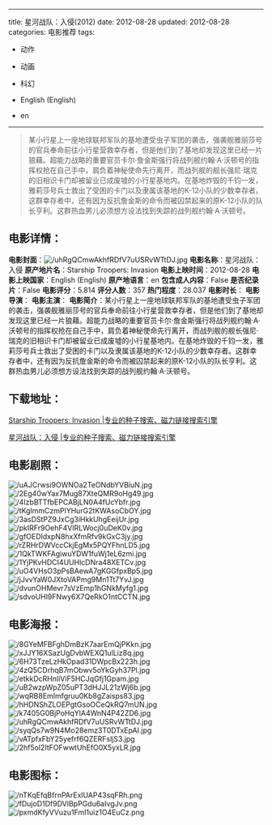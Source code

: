
---
title: 星河战队：入侵(2012)
date: 2012-08-28
updated: 2012-08-28
categories: 电影推荐
tags:
- 动作
- 动画
- 科幻

- English (English)
- en
---


> 某小行星上一座地球联邦军队的基地遭受虫子军团的袭击，强袭舰雅丽莎号的官兵奉命前往小行星营救幸存者，但是他们到了基地却发现这里已经一片狼藉。超能力战略的重要官员卡尔·詹金斯强行将战列舰约翰·A·沃顿号的指挥权抢在自己手中，肩负着神秘使命先行离开，而战列舰的舰长强尼·瑞克的旧相识卡门却被留业已成废墟的小行星基地内。在基地炸毁的千钧一发，雅莉莎号兵士救出了受困的卡门以及隶属该基地的K-12小队的少数幸存者。这群幸存者中，还有因为反抗詹金斯的命令而被囚禁起来的原K-12小队的队长亨利。这群热血男儿必须想方设法找到失踪的战列舰约翰·A·沃顿号。

## **电影详情**：

**电影封面**：<img src="https://image.tmdb.org/t/p/w200/uhRgQCmwAkhfRDfV7uUSRvWTtDJ.jpg" alt="/uhRgQCmwAkhfRDfV7uUSRvWTtDJ.jpg" title="/uhRgQCmwAkhfRDfV7uUSRvWTtDJ.jpg">
**电影名称**：星河战队：入侵
**原产地片名**：Starship Troopers: Invasion
**电影上映时间**：2012-08-28
**电影上映国家**：English (English)
**原产地语言**：en
**包含成人内容**：False
**是否纪录片**：False
**电影评分**：5.814
**评分人数**：357
**热门程度**：28.037
**电影时长**：
**电影导演**：
**电影主演**：
**电影简介**：某小行星上一座地球联邦军队的基地遭受虫子军团的袭击，强袭舰雅丽莎号的官兵奉命前往小行星营救幸存者，但是他们到了基地却发现这里已经一片狼藉。超能力战略的重要官员卡尔·詹金斯强行将战列舰约翰·A·沃顿号的指挥权抢在自己手中，肩负着神秘使命先行离开，而战列舰的舰长强尼·瑞克的旧相识卡门却被留业已成废墟的小行星基地内。在基地炸毁的千钧一发，雅莉莎号兵士救出了受困的卡门以及隶属该基地的K-12小队的少数幸存者。这群幸存者中，还有因为反抗詹金斯的命令而被囚禁起来的原K-12小队的队长亨利。这群热血男儿必须想方设法找到失踪的战列舰约翰·A·沃顿号。

## **下载地址**：
[Starship Troopers: Invasion |专业的种子搜索、磁力链接搜索引擎](https://movie.amd794.com:2083/?search=Starship%20Troopers%3A%20Invasion&ordering=&mode=match_phrase&page_size=10&page=1)

[星河战队：入侵 |专业的种子搜索、磁力链接搜索引擎](https://movie.amd794.com:2083/?search=%E6%98%9F%E6%B2%B3%E6%88%98%E9%98%9F%EF%BC%9A%E5%85%A5%E4%BE%B5&ordering=&mode=match_phrase&page_size=10&page=1)
 

## **电影剧照**：
<img src="https://image.tmdb.org/t/p/original/uAJCrwsi9OWNOa2TeONdbYVBiuN.jpg" alt="/uAJCrwsi9OWNOa2TeONdbYVBiuN.jpg" title="/uAJCrwsi9OWNOa2TeONdbYVBiuN.jpg"><img src="https://image.tmdb.org/t/p/original/2Eg40wYax7Mug87XteQMR9oHg49.jpg" alt="/2Eg40wYax7Mug87XteQMR9oHg49.jpg" title="/2Eg40wYax7Mug87XteQMR9oHg49.jpg"><img src="https://image.tmdb.org/t/p/original/4IzbBTTfbEPCABjLN0A4fUcYbfr.jpg" alt="/4IzbBTTfbEPCABjLN0A4fUcYbfr.jpg" title="/4IzbBTTfbEPCABjLN0A4fUcYbfr.jpg"><img src="https://image.tmdb.org/t/p/original/tKgImmCzmPlYHurG2tKWAsoCbOY.jpg" alt="/tKgImmCzmPlYHurG2tKWAsoCbOY.jpg" title="/tKgImmCzmPlYHurG2tKWAsoCbOY.jpg"><img src="https://image.tmdb.org/t/p/original/3asDStPZ9JxCg3iHkkUhgEeijUr.jpg" alt="/3asDStPZ9JxCg3iHkkUhgEeijUr.jpg" title="/3asDStPZ9JxCg3iHkkUhgEeijUr.jpg"><img src="https://image.tmdb.org/t/p/original/pkIRFr9OehF4VIRLWocj0uDeK0v.jpg" alt="/pkIRFr9OehF4VIRLWocj0uDeK0v.jpg" title="/pkIRFr9OehF4VIRLWocj0uDeK0v.jpg"><img src="https://image.tmdb.org/t/p/original/gfOEDIdxpN8hxXfmRfv9kGxC3jy.jpg" alt="/gfOEDIdxpN8hxXfmRfv9kGxC3jy.jpg" title="/gfOEDIdxpN8hxXfmRfv9kGxC3jy.jpg"><img src="https://image.tmdb.org/t/p/original/rZRHrDWVccCkjEgMx5PQYFhnLD5.jpg" alt="/rZRHrDWVccCkjEgMx5PQYFhnLD5.jpg" title="/rZRHrDWVccCkjEgMx5PQYFhnLD5.jpg"><img src="https://image.tmdb.org/t/p/original/1QkTWKFAgiwuYDW1fuWj1eL6zmi.jpg" alt="/1QkTWKFAgiwuYDW1fuWj1eL6zmi.jpg" title="/1QkTWKFAgiwuYDW1fuWj1eL6zmi.jpg"><img src="https://image.tmdb.org/t/p/original/1YjPKvHDCI4UUHlcDNra48XETCv.jpg" alt="/1YjPKvHDCI4UUHlcDNra48XETCv.jpg" title="/1YjPKvHDCI4UUHlcDNra48XETCv.jpg"><img src="https://image.tmdb.org/t/p/original/uO4VHsO3pPsBAewA7gKGGfpxBp5.jpg" alt="/uO4VHsO3pPsBAewA7gKGGfpxBp5.jpg" title="/uO4VHsO3pPsBAewA7gKGGfpxBp5.jpg"><img src="https://image.tmdb.org/t/p/original/jJvvYaW0JXtoVAPmg9Mn1Tt7YvJ.jpg" alt="/jJvvYaW0JXtoVAPmg9Mn1Tt7YvJ.jpg" title="/jJvvYaW0JXtoVAPmg9Mn1Tt7YvJ.jpg"><img src="https://image.tmdb.org/t/p/original/dvunOHMevr7sVzEmp1hGNkMyfg1.jpg" alt="/dvunOHMevr7sVzEmp1hGNkMyfg1.jpg" title="/dvunOHMevr7sVzEmp1hGNkMyfg1.jpg"><img src="https://image.tmdb.org/t/p/original/sdvoUHl9FNwy6X7QeRkO1ntCCTN.jpg" alt="/sdvoUHl9FNwy6X7QeRkO1ntCCTN.jpg" title="/sdvoUHl9FNwy6X7QeRkO1ntCCTN.jpg">

## **电影海报**：
<img src="https://image.tmdb.org/t/p/original/8GYeMFBFghDmBzK7aarEmQjPKkn.jpg" alt="/8GYeMFBFghDmBzK7aarEmQjPKkn.jpg" title="/8GYeMFBFghDmBzK7aarEmQjPKkn.jpg"><img src="https://image.tmdb.org/t/p/original/xJJY16XSazUgDvbWEXQ1ulLiz8q.jpg" alt="/xJJY16XSazUgDvbWEXQ1ulLiz8q.jpg" title="/xJJY16XSazUgDvbWEXQ1ulLiz8q.jpg"><img src="https://image.tmdb.org/t/p/original/6H73TzeLzHkOpad31DWpcBx223h.jpg" alt="/6H73TzeLzHkOpad31DWpcBx223h.jpg" title="/6H73TzeLzHkOpad31DWpcBx223h.jpg"><img src="https://image.tmdb.org/t/p/original/4zQ5CDrhqB7mObwv5oYkGyh37Pl.jpg" alt="/4zQ5CDrhqB7mObwv5oYkGyh37Pl.jpg" title="/4zQ5CDrhqB7mObwv5oYkGyh37Pl.jpg"><img src="https://image.tmdb.org/t/p/original/etkkDcRHnIiViF5HCJqGfj1Gpam.jpg" alt="/etkkDcRHnIiViF5HCJqGfj1Gpam.jpg" title="/etkkDcRHnIiViF5HCJqGfj1Gpam.jpg"><img src="https://image.tmdb.org/t/p/original/uB2wzpWpZ05uPT3dHJJL21zWj6b.jpg" alt="/uB2wzpWpZ05uPT3dHJJL21zWj6b.jpg" title="/uB2wzpWpZ05uPT3dHJJL21zWj6b.jpg"><img src="https://image.tmdb.org/t/p/original/wqRB8EmImfgruu0Kb8gZaisps83.jpg" alt="/wqRB8EmImfgruu0Kb8gZaisps83.jpg" title="/wqRB8EmImfgruu0Kb8gZaisps83.jpg"><img src="https://image.tmdb.org/t/p/original/hHDNShZLOEPgtGsoOCeQkRQ7mUN.jpg" alt="/hHDNShZLOEPgtGsoOCeQkRQ7mUN.jpg" title="/hHDNShZLOEPgtGsoOCeQkRQ7mUN.jpg"><img src="https://image.tmdb.org/t/p/original/k7405G0BjPoHqYlA4WnN4P42ZD6.jpg" alt="/k7405G0BjPoHqYlA4WnN4P42ZD6.jpg" title="/k7405G0BjPoHqYlA4WnN4P42ZD6.jpg"><img src="https://image.tmdb.org/t/p/original/uhRgQCmwAkhfRDfV7uUSRvWTtDJ.jpg" alt="/uhRgQCmwAkhfRDfV7uUSRvWTtDJ.jpg" title="/uhRgQCmwAkhfRDfV7uUSRvWTtDJ.jpg"><img src="https://image.tmdb.org/t/p/original/syqQs7w9N4Mo28emz3T0DTxEpAI.jpg" alt="/syqQs7w9N4Mo28emz3T0DTxEpAI.jpg" title="/syqQs7w9N4Mo28emz3T0DTxEpAI.jpg"><img src="https://image.tmdb.org/t/p/original/vATpfxFbY25yefrf6QZERFsljS3.jpg" alt="/vATpfxFbY25yefrf6QZERFsljS3.jpg" title="/vATpfxFbY25yefrf6QZERFsljS3.jpg"><img src="https://image.tmdb.org/t/p/original/2hf5ol2ItFOFwwtUhEfO0X5yxLR.jpg" alt="/2hf5ol2ItFOFwwtUhEfO0X5yxLR.jpg" title="/2hf5ol2ItFOFwwtUhEfO0X5yxLR.jpg">

## **电影图标**：
<img src="https://image.tmdb.org/t/p/original/nTKqEfqBfrnPArExlUAP43sqFRh.png" alt="/nTKqEfqBfrnPArExlUAP43sqFRh.png" title="/nTKqEfqBfrnPArExlUAP43sqFRh.png"><img src="https://image.tmdb.org/t/p/original/fDujoD1Df9DVIBpPGdu6aIvgJv.png" alt="/fDujoD1Df9DVIBpPGdu6aIvgJv.png" title="/fDujoD1Df9DVIBpPGdu6aIvgJv.png"><img src="https://image.tmdb.org/t/p/original/pxmdKfyVVuzu1FmI1uiz1O4EuCz.png" alt="/pxmdKfyVVuzu1FmI1uiz1O4EuCz.png" title="/pxmdKfyVVuzu1FmI1uiz1O4EuCz.png">

